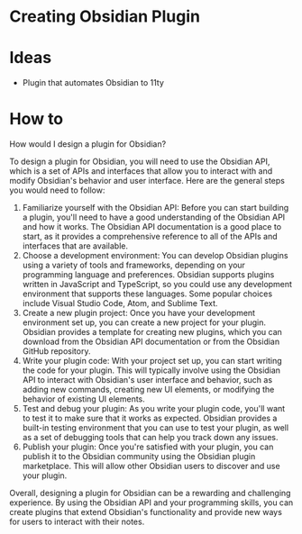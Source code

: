# Creating Obsidian Plugin

# Ideas

- Plugin that automates Obsidian to 11ty

# How to

How would I design a plugin for Obsidian?

To design a plugin for Obsidian, you will need to use the Obsidian API, which is a set of APIs and interfaces that allow you to interact with and modify Obsidian's behavior and user interface. Here are the general steps you would need to follow:

1. Familiarize yourself with the Obsidian API: Before you can start building a plugin, you'll need to have a good understanding of the Obsidian API and how it works. The Obsidian API documentation is a good place to start, as it provides a comprehensive reference to all of the APIs and interfaces that are available.
2. Choose a development environment: You can develop Obsidian plugins using a variety of tools and frameworks, depending on your programming language and preferences. Obsidian supports plugins written in JavaScript and TypeScript, so you could use any development environment that supports these languages. Some popular choices include Visual Studio Code, Atom, and Sublime Text.
3. Create a new plugin project: Once you have your development environment set up, you can create a new project for your plugin. Obsidian provides a template for creating new plugins, which you can download from the Obsidian API documentation or from the Obsidian GitHub repository.
4. Write your plugin code: With your project set up, you can start writing the code for your plugin. This will typically involve using the Obsidian API to interact with Obsidian's user interface and behavior, such as adding new commands, creating new UI elements, or modifying the behavior of existing UI elements.
5. Test and debug your plugin: As you write your plugin code, you'll want to test it to make sure that it works as expected. Obsidian provides a built-in testing environment that you can use to test your plugin, as well as a set of debugging tools that can help you track down any issues.
6. Publish your plugin: Once you're satisfied with your plugin, you can publish it to the Obsidian community using the Obsidian plugin marketplace. This will allow other Obsidian users to discover and use your plugin.

Overall, designing a plugin for Obsidian can be a rewarding and challenging experience. By using the Obsidian API and your programming skills, you can create plugins that extend Obsidian's functionality and provide new ways for users to interact with their notes.